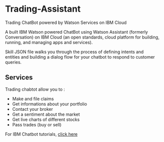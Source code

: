 # Trading-Assistant
Trading ChatBot powered by Watson Services on IBM Cloud

A built IBM Watson powered ChatBot using Watson Assistant (formerly Conversation) on IBM Cloud (an open standards, cloud platform for building, running, and managing apps and services).

Skill JSON file walks you through the process of defining intents and entities and building a dialog flow for your chatbot to respond to customer queries.

## Services 
Trading chabtot allow you to :
- Make and file claims
- Get informations about your portfolio
- Contact your broker
- Get a sentiment about the market
- Get live charts of different stocks
- Pass trades (buy or sell)

For IBM Chatbot tutorials, [click here](http://ibm.biz/solution-tutorials)

